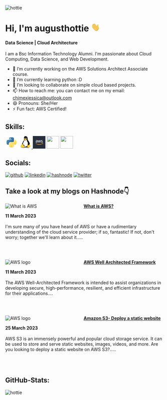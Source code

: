 <p align="left"> <img src="https://komarev.com/ghpvc/?username=AugustHottie&label=Profile%20views&color=0e75b6&style=flat" alt="hottie" /> </p>

# Hi, I'm augusthottie <img src = "https://github.com/AugustHottie/public-images/blob/main/wave.gif" width= 28px height= 28px>
#### Data Science | Cloud Architecture
I am a Bsc Information Technology Alumni. I'm passionate about Cloud Computing, Data Science, and Web Development.

- 🔭 I’m currently working on the AWS Solutions Architect Associate course. 
- 🌱 I’m currently learning python :D 
- 👯 I’m looking to collaborate on  simple cloud based projects. 
- 📫 How to reach me: you can contact me on my email: chimexjessica@outlook.com 
- 😄 Pronouns: She/Her 
- ⚡ Fun fact: AWS Certified! 

## Skills:
<a href="https://www.python.org" target="_blank" rel="noreferrer"> <img src="https://raw.githubusercontent.com/devicons/devicon/master/icons/python/python-original.svg" alt="python" width="40" height="40"/></a> <a href="https://www.linux.org/" target="_blank" rel="noreferrer"> <img src="https://raw.githubusercontent.com/devicons/devicon/master/icons/linux/linux-original.svg" alt="linux" width="40" height="40"/> </a> <img src="https://github.com/AugustHottie/AugustHottie/blob/main/awslogo.png" width="40" height="40"/> <img src="https://www.vectorlogo.zone/logos/mysql/mysql-official.svg" width="40" height="40"/> <img src="https://www.vectorlogo.zone/logos/docker/docker-tile.svg" width ="40" height="40"/>

## Socials:
[<img src='https://www.vectorlogo.zone/logos/github/github-icon.svg' alt='github' height='40'>](https://github.com/AugustHottie)  [<img src='https://www.vectorlogo.zone/logos/linkedin/linkedin-icon.svg' alt='linkedin' height='40'>](https://www.linkedin.com/in/jessica-chioma-chimex-400b7b1b6)  [<img src='https://www.vectorlogo.zone/logos/hashnode/hashnode-ar21.svg' alt='hashnode' height='40'>](https://hashnode.com/@augusthottie)  [<img src='https://www.vectorlogo.zone/logos/twitter/twitter-tile.svg' alt='twitter' height='40'>](https://twitter.com/AugustHottie)  

## Take a look at my blogs on Hashnode👇
<!-- HASHNODE_BLOG:START -->
<p align="left">
<a href="https://augusthottie.hashnode.dev/what-is-aws" title="What is AWS?"><img src="https://cdn.hashnode.com/res/hashnode/image/upload/v1678542298482/4e223100-09a1-4dc9-b79c-5c6b7f6d1a3c.png?w=1600&h=840&fit=crop&crop=entropy&auto=compress,format&format=webp" alt="What is AWS" width="250px" align="left" /></a>
<a href="https://augusthottie.hashnode.dev/what-is-aws" title="What is AWS?"><strong>What is AWS?</strong></a>
<div><strong>11 March 2023</strong></div>
<br/>I'm sure many of you have heard of AWS or have a rudimentary understanding of the cloud service provider; if so, fantastic! If not, don't worry; together we'll learn about it.....</p> <br/> <br/>

<p align="left">
<a href="https://augusthottie.hashnode.dev/aws-well-architected-framework" title="AWS Well Architected Framework"><img src="https://cdn.hashnode.com/res/hashnode/image/upload/v1680177588105/b23f8ae9-1979-4c61-b494-85a1c4b2b35b.png?w=1600&h=840&fit=crop&crop=entropy&auto=compress,format&format=webp" alt="AWS logo" width="250px" align="left" /></a>
<a href="https://augusthottie.hashnode.dev/aws-well-architected-framework" title="AWS Well Architected Framework"><strong>AWS Well Architected Framework</strong></a>
<div><strong>11 March 2023</strong></div>
<br/>The AWS Well-Architected Framework is intended to assist organizations in developing secure, high-performance, resilient, and efficient infrastructure for their applications....</p> <br/> <br/>

<p align="left">
<a href="https://augusthottie.hashnode.dev/amazon-s3" title="Amazon S3"><img src="https://cdn.hashnode.com/res/hashnode/image/upload/v1680177116637/de6932c8-ec99-4fc7-bf21-fa33e6d9eecb.png?w=1600&h=840&fit=crop&crop=entropy&auto=compress,format&format=webp" alt="AWS logo" width="250px" align="left" /></a>
<a href="https://augusthottie.hashnode.dev/amazon-s3" title="Amazon S3- Deploy a static website"><strong>Amazon S3- Deploy a static website</strong></a>
<div><strong>25 March 2023</strong></div>
<br/> AWS S3 is an immensely powerful and popular cloud storage service. It can be used to store and serve static websites, images, videos, and more. Are you looking to deploy a static website on AWS S3?.....</p> <br/> <br/>
<!-- HASHNODE_BLOG:END -->

## GitHub-Stats:
<p><img align="left" src="https://github-readme-stats.vercel.app/api?username=AugustHottie&show_icons=true&theme=react" alt="hottie" /></p>

<!---
AugustHottie/AugustHottie is a ✨ special ✨ repository because its `README.md` (this file) appears on your GitHub profile.
You can click the Preview link to take a look at your changes.
--->
